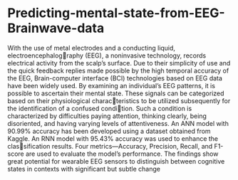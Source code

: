 # Predicting-mental-state-from-EEG-Brainwave-data

With the use of metal electrodes and a conducting liquid, electroencephalography (EEG), a noninvasive technology, records electrical activity from the
scalp’s surface. Due to their simplicity of use and the quick feedback replies
made possible by the high temporal accuracy of the EEG, Brain-computer
interface (BCI) technologies based on EEG data have been widely used. By
examining an individual’s EEG patterns, it is possible to ascertain their mental
state. These signals can be categorized based on their physiological characteristics to be utilized subsequently for the identification of a confused condition. Such a condition is characterized by difficulties paying attention, thinking
clearly, being disoriented, and having varying levels of attentiveness. An ANN
model with 90.99% accuracy has been developed using a dataset obtained from
Kaggle. An RNN model with 95.43% accuracy was used to enhance the classification results. Four metrics—Accuracy, Precision, Recall, and F1-score are
used to evaluate the model’s performance. The findings show great potential for
wearable EEG sensors to distinguish between cognitive states in contexts with
significant but subtle change
